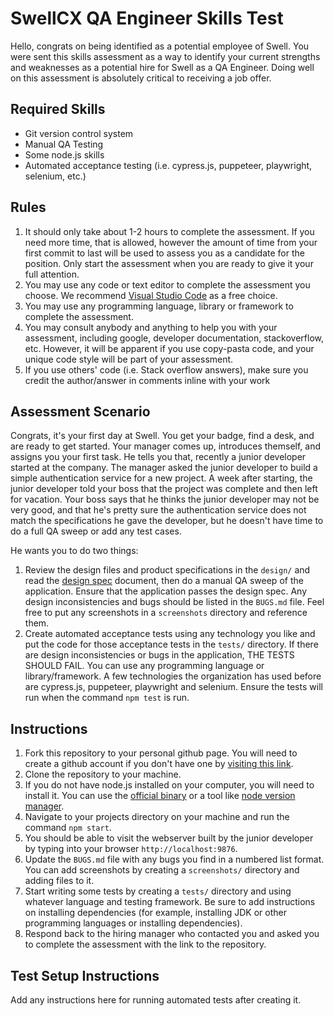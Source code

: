 # SwellCX QA Engineer Skills Test
Hello, congrats on being identified as a potential employee of Swell. You were sent this skills assessment as a way to identify your current strengths and weaknesses as a potential hire for Swell as a QA Engineer. Doing well on this assessment is absolutely critical to receiving a job offer.

## Required Skills
- Git version control system
- Manual QA Testing
- Some node.js skills
- Automated acceptance testing (i.e. cypress.js, puppeteer, playwright, selenium, etc.)

## Rules
1. It should only take about 1-2 hours to complete the assessment. If you need more time, that is allowed, however the amount of time from your first commit to last will be used to assess you as a candidate for the position. Only start the assessment when you are ready to give it your full attention.
2. You may use any code or text editor to complete the assessment you choose. We recommend [Visual Studio Code](https://code.visualstudio.com/) as a free choice.
3. You may use any programming language, library or framework to complete the assessment.
4. You may consult anybody and anything to help you with your assessment, including google, developer documentation, stackoverflow, etc. However, it will be apparent if you use copy-pasta code, and your unique code style will be part of your assessment.
5. If you use others' code (i.e. Stack overflow answers), make sure you credit the author/answer in comments inline with your work

## Assessment Scenario
Congrats, it's your first day at Swell. You get your badge, find a desk, and are ready to get started. Your manager comes up, introduces themself, and assigns you your first task. He tells you that, recently a junior developer started at the company. The manager asked the junior developer to build a simple authentication service for a new project. A week after starting, the junior developer told your boss that the project was complete and then left for vacation. Your boss says that he thinks the junior developer may not be very good, and that he's pretty sure the authentication service does not match the specifications he gave the developer, but he doesn't have time to do a full QA sweep or add any test cases.

He wants you to do two things:
1. Review the design files and product specifications in the `design/` and read the [design spec](https://github.com/Swell-Platform/qa-engineer-skills-test/blob/master/design/DESIGN-SPEC.md) document, then do a manual QA sweep of the application. Ensure that the application passes the design spec. Any design inconsistencies and bugs should be listed in the `BUGS.md` file. Feel free to put any screenshots in a `screenshots` directory and reference them.
2. Create automated acceptance tests using any technology you like and put the code for those acceptance tests in the `tests/` directory. If there are design inconsistencies or bugs in the application, THE TESTS SHOULD FAIL. You can use any programming language or library/framework. A few technologies the organization has used before are cypress.js, puppeteer, playwright and selenium. Ensure the tests will run when the command `npm test` is run.

## Instructions
1. Fork this repository to your personal github page. You will need to create a github account if you don't have one by [visiting this link](https://github.com/signup?ref_cta=Sign+up&ref_loc=header+logged+out&ref_page=%2F&source=header-home).
2. Clone the repository to your machine.
3. If you do not have node.js installed on your computer, you will need to install it. You can use the [official binary](https://nodejs.org/en/) or a tool like [node version manager](https://github.com/nvm-sh/nvm).
4. Navigate to your projects directory on your machine and run the command `npm start`.
5. You should be able to visit the webserver built by the junior developer by typing into your browser `http://localhost:9876`.
6. Update the `BUGS.md` file with any bugs you find in a numbered list format. You can add screenshots by creating a `screenshots/` directory and adding files to it.
7. Start writing some tests by creating a `tests/` directory and using whatever language and testing framework. Be sure to add instructions on installing dependencies (for example, installing JDK or other programming languages or installing dependencies).
8. Respond back to the hiring manager who contacted you and asked you to complete the assessment with the link to the repository.

## Test Setup Instructions
Add any instructions here for running automated tests after creating it.
